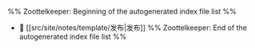 %% Zoottelkeeper: Beginning of the autogenerated index file list  %%
- 📄 [[src/site/notes/template/发布|发布]]
%% Zoottelkeeper: End of the autogenerated index file list  %%
